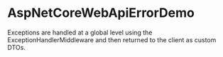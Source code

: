# AspNetCoreWebApiErrorDemo
Exceptions are handled at a global level using the ExceptionHandlerMiddleware and then returned to the client as custom DTOs.
